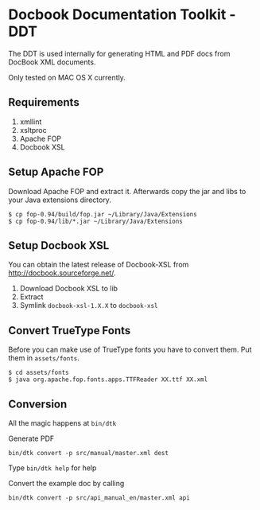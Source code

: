 Docbook Documentation Toolkit - DDT
===================================

The DDT is used internally for generating HTML and PDF docs from 
DocBook XML documents.

Only tested on MAC OS X currently.

Requirements
------------

1. xmllint
2. xsltproc
3. Apache FOP
4. Docbook XSL

Setup Apache FOP
----------------

Download Apache FOP and extract it. Afterwards copy the jar and libs to
your Java extensions directory.

    $ cp fop-0.94/build/fop.jar ~/Library/Java/Extensions
    $ cp fop-0.94/lib/*.jar ~/Library/Java/Extensions

Setup Docbook XSL
-----------------

You can obtain the latest release of Docbook-XSL from http://docbook.sourceforge.net/.

1. Download Docbook XSL to lib
2. Extract
3. Symlink ``docbook-xsl-1.X.X`` to ``docbook-xsl``

Convert TrueType Fonts
----------------------

Before you can make use of TrueType fonts you have to convert them. 
Put them in ``assets/fonts``.

    $ cd assets/fonts
    $ java org.apache.fop.fonts.apps.TTFReader XX.ttf XX.xml

Conversion
----------

All the magic happens at ``bin/dtk``

Generate PDF

    bin/dtk convert -p src/manual/master.xml dest

Type ``bin/dtk help`` for help

Convert the example doc by calling

    bin/dtk convert -p src/api_manual_en/master.xml api
